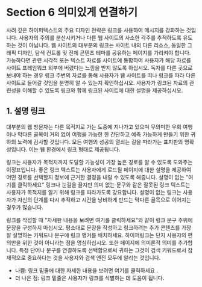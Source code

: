 # Section 6 의미있게 연결하기

사려 깊은 하이퍼텍스트의 주요 디자인 전략은 링크를 사용하여 메시지를 강화하는 것입니다. 사용자의 주의를 분산시키거나 다른 웹 사이트의 사소한 각주를 추적하도록 유도하는 것이 아닙니다. 웹 사이트의 대부분의 링크는 사이트 내의 다른 리소스, 동일한 그래픽 디자인, 탐색 컨트롤 및 전체 콘텐츠 테마를 공유하는 페이지를 가리켜야 합니다. 가능하다면 관련 시각적 또는 텍스트 자료를 사이트에 통합하여 사용자가 해당 자료를 사이트 프레임워크 외부에 버렸다는 느낌을 받지 않도록 하십시오. 독자를 다른 곳으로 보내야 하는 경우 링크 주변의 자료를 통해 사용자가 웹 사이트를 떠나 링크를 따라 다른 사이트로 들어갈 것임을 분명히 알 수 있는지 확인하십시오. 사용자가 링크된 자료의 관련성을 이해할 수 있도록 링크와 함께 링크된 사이트에 대한 설명을 제공하십시오.

## 1. 설명 링크

대부분의 웹 방문자는 다른 목적지로 가는 도중에 지나가고 있으며 무의미한 우회 여행이나 막다른 골목이 거의 없이 여행을 가능한 한 간단하고 예측 가능하게 만들기 위한 귀하의 노력에 감사할 것입니다. 모든 여행의 성공의 열쇠는 길을 따라가는 표지판의 명확성입니다. 이는 웹 환경에서 링크 형태로 제공됩니다.

링크는 사용자가 목적지까지 도달할 가능성이 가장 높은 경로를 알 수 있도록 도와주는 이정표입니다. 좋은 링크 텍스트는 사용자에게 로드될 페이지에 대한 설명을 제공하여 어떤 경로를 선택할지 정보에 근거한 결정을 내릴 수 있도록 해줍니다. 설명이 없는 "여기를 클릭하세요" 링크나 눈길을 끌지만 의미 없는 문구와 같은 잘못된 링크 텍스트는 사용자가 목적지를 알기 위해 링크를 따라가도록 강요합니다. 설명이 없는 링크는 사용자가 자신의 단계를 다시 추적하고 시간을 낭비하게 만드는 막다른 골목으로 이어지는 경우가 많습니다.

링크를 작성할 때 "자세한 내용을 보려면 여기를 클릭하세요"와 같이 링크 문구 주위에 문장을 구성하지 마십시오. 평소대로 문장을 작성하고 링크하려는 추가 콘텐츠를 가장 잘 설명하는 키워드나 문구에 링크 앵커를 배치하세요. 하이퍼링크는 단지 사용자의 편의만을 위한 것이 아니라는 점을 명심하십시오. 또한 페이지에 의미론적 의미를 추가합니다. 특정 단어나 문구를 연결하도록 선택함으로써 귀하는 그것이 검색 키워드로서 잠재적으로 중요하다는 것을 사용자와 검색 엔진 모두에 알리는 것입니다.

- 나쁨: 링크 밑줄에 대한 자세한 내용을 보려면 여기를 클릭하세요 .
- 더 나은 점: 링크 밑줄은 사용자가 링크를 식별하는 데 도움이 됩니다.
